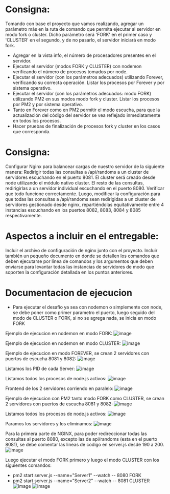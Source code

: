 # Consigna:
Tomando con base el proyecto que vamos realizando, agregar un parámetro más en la ruta de comando que permita ejecutar al servidor en modo fork o cluster. Dicho parámetro será 'FORK' en el primer caso y 'CLUSTER' en el segundo, y de no pasarlo, el servidor iniciará en modo fork.
- Agregar en la vista info, el número de procesadores presentes en el servidor.
- Ejecutar el servidor (modos FORK y CLUSTER) con nodemon verificando el número de procesos tomados por node.
- Ejecutar el servidor (con los parámetros adecuados) utilizando Forever, verificando su correcta operación. Listar los procesos por Forever y por sistema operativo.
- Ejecutar el servidor (con los parámetros adecuados: modo FORK) utilizando PM2 en sus modos modo fork y cluster. Listar los procesos por PM2 y por sistema operativo.
- Tanto en Forever como en PM2 permitir el modo escucha, para que la actualización del código del servidor se vea reflejado inmediatamente en todos los procesos.
- Hacer pruebas de finalización de procesos fork y cluster en los casos que corresponda.

# Consigna:
Configurar Nginx para balancear cargas de nuestro servidor de la siguiente manera:
Redirigir todas las consultas a /api/randoms a un cluster de servidores escuchando en el puerto 8081. El cluster será creado desde node utilizando el módulo nativo cluster.
El resto de las consultas, redirigirlas a un servidor individual escuchando en el puerto 8080.
Verificar que todo funcione correctamente.
Luego, modificar la configuración para que todas las consultas a /api/randoms sean redirigidas a un cluster de servidores gestionado desde nginx, repartiéndolas equitativamente entre 4 instancias escuchando en los puertos 8082, 8083, 8084 y 8085 respectivamente.

# Aspectos a incluir en el entregable:
Incluir el archivo de configuración de nginx junto con el proyecto.
Incluir también un pequeño documento en donde se detallen los comandos que deben ejecutarse por línea de comandos y los argumentos que deben enviarse para levantar todas las instancias de servidores de modo que soporten la configuración detallada en los puntos anteriores.

# Documentacion de ejecucion
- Para ejecutar el desafio ya sea con nodemon o simplemente con node, se debe poner como primer parametro el puerto, luego seguido del modo de CLUSTER o FORK, si no se agrega nada, se inicia en modo FORK

Ejemplo de ejecucion en nodemon en modo FORK:
![image](https://github.com/carlosmbelmonte/repoBackend/blob/main/desafio_BalanceCarga/public/imagen/modoFORK_nodemon.png)

Ejemplo de ejecucion en nodemon en modo CLUSTER:
![image](https://github.com/carlosmbelmonte/repoBackend/blob/main/desafio_BalanceCarga/public/imagen/modoCLUSTER_nodemon.png)

Ejemplo de ejecucion en modo FOREVER, se crean 2 servidores con puertos de escucha 8081 y 8082:
![image](https://github.com/carlosmbelmonte/repoBackend/blob/main/desafio_BalanceCarga/public/imagen/modoFOREVER_2Server_Comandos.png)

Listamos los PID de cada Server:
![image](https://github.com/carlosmbelmonte/repoBackend/blob/main/desafio_BalanceCarga/public/imagen/modoFOREVER_2Server_ListProcess.png)

Listamos todos los procesos de node.js activos:
![image](https://github.com/carlosmbelmonte/repoBackend/blob/main/desafio_BalanceCarga/public/imagen/modoFOREVER_2Server_procesosNode.png)

Frontend de los 2 servidores corriendo en paralelo:
![image](https://github.com/carlosmbelmonte/repoBackend/blob/main/desafio_BalanceCarga/public/imagen/modoFOREVER_2Server.png)

Ejemplo de ejecucion con PM2 tanto modo FORK como CLUSTER, se crean 2 servidores con puertos de escucha 8081 y 8082:
![image](https://github.com/carlosmbelmonte/repoBackend/blob/main/desafio_BalanceCarga/public/imagen/modoPM2_ForkCluster.png)

Listamos todos los procesos de node.js activos:
![image](https://github.com/carlosmbelmonte/repoBackend/blob/main/desafio_BalanceCarga/public/imagen/modoPM2_ForkCluster_procesosNode.png)

Paramos los servidores y los eliminamos:
![image](https://github.com/carlosmbelmonte/repoBackend/blob/main/desafio_BalanceCarga/public/imagen/modoPM2_ForkCluster_StopDelete.png)

Para la primera parte de NGINX, para poder redireccionar todas las consultas al puerto 8080, excepto las de api/randoms (esta en el puerto 8081), se debe comentar las lineas de codigo en server.js desde 190 a 200.
![image](https://github.com/carlosmbelmonte/repoBackend/blob/main/desafio_BalanceCarga/public/imagen/comentarCodigo.png)

Luego ejecutar el modo FORK primero y luego el modo CLUSTER con los siguientes comandos:
- pm2 start server.js --name="Server1" --watch -- 8080 FORK
- pm2 start server.js --name="Server2" --watch -- 8081 CLUSTER
![image](https://github.com/carlosmbelmonte/repoBackend/blob/main/desafio_BalanceCarga/public/imagen/redireccionamiento.png)
![image](https://github.com/carlosmbelmonte/repoBackend/blob/main/desafio_BalanceCarga/public/imagen/puertosensimultaneo.png)


